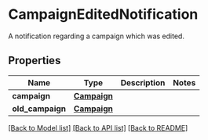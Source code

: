# CampaignEditedNotification

A notification regarding a campaign which was edited.
## Properties
Name | Type | Description | Notes
------------ | ------------- | ------------- | -------------
**campaign** | [**Campaign**](Campaign.md) |  | 
**old_campaign** | [**Campaign**](Campaign.md) |  | 

[[Back to Model list]](../README.md#documentation-for-models) [[Back to API list]](../README.md#documentation-for-api-endpoints) [[Back to README]](../README.md)


